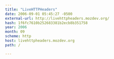 ```yaml
---
title: "LiveHTTPHeaders"
date: 2006-09-01 05:45:27 -0500
external-url: http://livehttpheaders.mozdev.org/
hash: 1f6fc7610b252683381b2ecb8b351758
year: 2006
month: 09
scheme: http
host: livehttpheaders.mozdev.org
path: /

---
```



